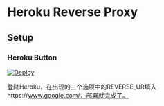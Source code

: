 Heroku Reverse Proxy
====


Setup
----

### Heroku Button

[![Deploy](https://www.herokucdn.com/deploy/button.png)](https://heroku.com/deploy)

登陆Heroku，在出现的三个选项中的REVERSE_UR填入https://www.google.com/，部署就完成了。
